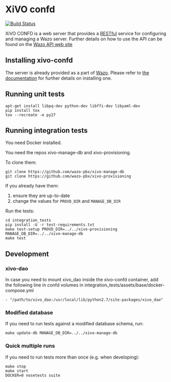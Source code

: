 XiVO confd
==========

[![Build Status](https://travis-ci.org/wazo-pbx/xivo-confd.png?branch=master)](https://travis-ci.org/wazo-pbx/xivo-confd)

XiVO CONFD is a web server that provides a [RESTful](http://en.wikipedia.org/wiki/Representational_state_transfer)
service for configuring and managing a Wazo server. Further details on how to use the API can be found on
the [Wazo API web site](http://api.wazo.community)


Installing xivo-confd
---------------------

The server is already provided as a part of [Wazo](http://documentation.wazo.community).
Please refer to [the documentation](http://documentation.wazo.community/en/stable/installation/installsystem.html) for
further details on installing one.


Running unit tests
------------------

```
apt-get install libpq-dev python-dev libffi-dev libyaml-dev
pip install tox
tox --recreate -e py27
```

Running integration tests
-------------------------

You need Docker installed.

You need the repos xivo-manage-db and xivo-provisioning.

To clone them:

```
git clone https://github.com/wazo-pbx/xivo-manage-db
git clone https://github.com/wazo-pbx/xivo-provisioning
```

If you already have them:

1. ensure they are up-to-date
2. change the values for ``PROVD_DIR`` and ``MANAGE_DB_DIR``

Run the tests:

```
cd integration_tests
pip install -U -r test-requirements.txt
make test-setup PROVD_DIR=../../xivo-provisioning MANAGE_DB_DIR=../../xivo-manage-db
make test
```


Development
-----------

### xivo-dao

In case you need to mount xivo_dao inside the xivo-confd container, add the
following line in confd volumes in
integration_tests/assets/base/docker-compose.yml

```
- "/path/to/xivo_dao:/usr/local/lib/python2.7/site-packages/xivo_dao"
```

### Modified database

If you need to run tests against a modified database schema, run:

```
make update-db MANAGE_DB_DIR=../../xivo-manage-db
```

### Quick multiple runs

If you need to run tests more than once (e.g. when developing):

```
make stop
make start
DOCKER=0 nosetests suite
```
